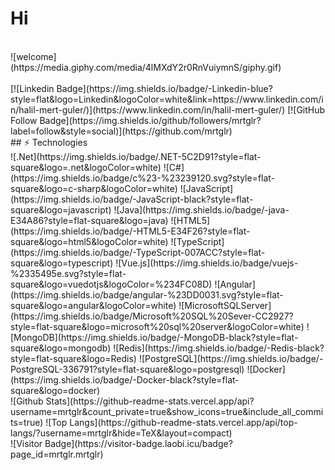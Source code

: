 # Hi
<br>
![welcome](https://media.giphy.com/media/4lMXdY2r0RnVuiymnS/giphy.gif)
<br>
<br>
[![Linkedin Badge](https://img.shields.io/badge/-Linkedin-blue?style=flat&logo=Linkedin&logoColor=white&link=https://www.linkedin.com/in/halil-mert-guler/)](https://www.linkedin.com/in/halil-mert-guler/)
[![GitHub Follow Badge](https://img.shields.io/github/followers/mrtglr?label=follow&style=social)](https://github.com/mrtglr)
<br>
## ⚡ Technologies
<br>
![.Net](https://img.shields.io/badge/.NET-5C2D91?style=flat-square&logo=.net&logoColor=white)
![C#](https://img.shields.io/badge/c%23-%23239120.svg?style=flat-square&logo=c-sharp&logoColor=white)
![JavaScript](https://img.shields.io/badge/-JavaScript-black?style=flat-square&logo=javascript)
![Java](https://img.shields.io/badge/-java-E34A86?style=flat-square&logo=java)
![HTML5](https://img.shields.io/badge/-HTML5-E34F26?style=flat-square&logo=html5&logoColor=white)
![TypeScript](https://img.shields.io/badge/-TypeScript-007ACC?style=flat-square&logo=typescript)
![Vue.js](https://img.shields.io/badge/vuejs-%2335495e.svg?style=flat-square&logo=vuedotjs&logoColor=%234FC08D)
![Angular](https://img.shields.io/badge/angular-%23DD0031.svg?style=flat-square&logo=angular&logoColor=white)
![MicrosoftSQLServer](https://img.shields.io/badge/Microsoft%20SQL%20Sever-CC2927?style=flat-square&logo=microsoft%20sql%20server&logoColor=white)
![MongoDB](https://img.shields.io/badge/-MongoDB-black?style=flat-square&logo=mongodb)
![Redis](https://img.shields.io/badge/-Redis-black?style=flat-square&logo=Redis)
![PostgreSQL](https://img.shields.io/badge/-PostgreSQL-336791?style=flat-square&logo=postgresql)
![Docker](https://img.shields.io/badge/-Docker-black?style=flat-square&logo=docker)
<br>
![Github Stats](https://github-readme-stats.vercel.app/api?username=mrtglr&count_private=true&show_icons=true&include_all_commits=true)
![Top Langs](https://github-readme-stats.vercel.app/api/top-langs/?username=mrtglr&hide=TeX&layout=compact)
<br>
![Visitor Badge](https://visitor-badge.laobi.icu/badge?page_id=mrtglr.mrtglr)
